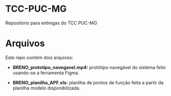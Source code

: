 # TCC-PUC-MG
Repositório para entregas do TCC PUC-MG

# Arquivos
Este repo contém dois arquivos:

* **BRENO_prototipo_navegavel.mp4:** protótipo navegável do sistema feito usando-se a ferramenta Figma.

* **BRENO_planilha_APF.xls:** planilha de pontos de função feita a partir da planilha modelo disponibilizada.

